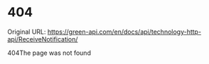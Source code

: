 # 404

Original URL: https://green-api.com/en/docs/api/technology-http-api/ReceiveNotification/

404The page was not found
